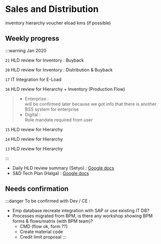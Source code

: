 # Sales and Distribution

inventory
hierarchy
voucher
eload
kms (if possible)

## Weekly progress
:::warning Jan 2020

`21` HLD review for Inventory : Buyback 

`20` HLD review for Inventory : Distribution & Buyback

`17` IT Integration for E-Load

`16` HLD review for Hierarchy + Inventory (Production Flow)
>- Enterprise :  
>  will be confirmed later because we got info that there is another BSS system for enterprise
>- Digital :  
>  Role mandate required from user

`15` HLD review for Hierarchy

`14` HLD review for Hierarchy

`13` HLD review for Hierarchy

:::

- Daily HLD review summary (Setyo) : [Google docs](https://docs.google.com/document/d/1GP1OMFx4aXvR4LMIqnPEFtpv0tJGR9g5kErAb1LPB8Y/)
- S&D Tech Plan (Halga) : [Google docs](https://docs.google.com/document/d/1gEFqDa1ljxuC6X8JjyLOkPeqbSGtArqsFObwzOCH5YI/)

## Needs confirmation
:::danger To be confirmed with Dev / CE :
- Emp database recreate integration with SAP or use existing IT DB?
- Processes migrated from BPM, is there any workshop showing BPM forms & flows/matrix (with BPM team)?
    - CMD (flow ok, form ??)
    - Create material code
    - Credit limit proposal
:::
